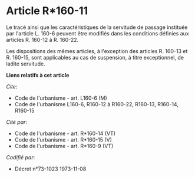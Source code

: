 # Article R*160-11

Le tracé ainsi que les caractéristiques de la servitude de passage instituée par l'article L. 160-6 peuvent être modifiés
dans les conditions définies aux articles R. 160-12 à R. 160-22.

Les dispositions des mêmes articles, à l'exception des articles R. 160-13 et R. 160-15, sont applicables au cas de
suspension, à titre exceptionnel, de ladite servitude.

**Liens relatifs à cet article**

_Cite_:

  - Code de l'urbanisme - art. L160-6 (M)
  - Code de l'urbanisme L160-6, R160-12 à R160-22, R160-13, R160-14, R160-15

_Cité par_:

  - Code de l'urbanisme - art. R*160-14 (VT)
  - Code de l'urbanisme - art. R*160-15 (V)
  - Code de l'urbanisme - art. R*160-9 (VT)

_Codifié par_:

  - Décret n°73-1023 1973-11-08
